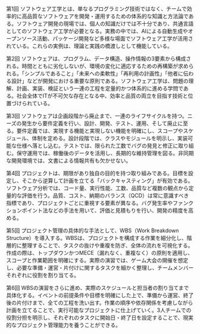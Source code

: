 第1回
ソフトウェア工学とは、単なるプログラミング技術ではなく、チームで効率的に高品質なソフトウェアを開発・運用するための体系的な知識と方法論である。ソフトウェア開発の現場では、個人の知識だけでは不十分であり、共通言語としてのソフトウェア工学が必要となる。実務の中では、AIによる自動生成やオープンソース活動、パッケージ開発など多様な場面でソフトウェア工学が活用されている。これらの実例は、理論と実践の橋渡しとして機能している。

第2回
ソフトウェアは、プログラム、データ構造、操作情報の3要素から構成される。時間とともに劣化しないが、環境の変化に適応するための再構築が求められる。「シンプルであること」「未来への柔軟性」「再利用の計画性」「他者に伝わる設計」などが開発における重要な原則である。ソフトウェア工学は、問題の理解、計画、実装、検証という一連の工程を定量的かつ体系的に進める学問である。社会全体でITが不可欠な存在となる中、効率と品質の両立を目指す技術と位置づけられている。

第3回
ソフトウェアは企画段階から廃止まで、一連のライフサイクルを持つ。ニーズの発生から要件定義を行い、設計、開発、テスト、運用、そして廃止に至る。要件定義では、実現する機能と実現しない機能を明確にし、スコープやスケジュール、体制を定める。設計段階では、クラスやモジュールを明示し、実装可能な仕様へ落とし込む。テストでは、限られた工数でバグの発見と修正に取り組む。保守運用では、稼働後のデータを活用し、長期的な維持管理を図る。非同期な開発環境では、文書による情報共有も欠かせない。

第4回
プロジェクトは、期限があり独自の目的を持つ取り組みである。目標を設定し、そこから逆算して計画を立てる「バックキャスティング」が有効である。ソフトウェア分析では、コード量、実行性能、工数、品質など複数の観点から定量的な評価を行う。品質、コスト、納期のバランス（QCD）は常に意識すべき指標であり、プロジェクトごとに重視する要素が異なる。バグ発生率やファンクションポイント法などの手法を用いて、評価と見積もりを行い、開発の精度を高める。

第5回
プロジェクト管理の具体的な手法として、WBS（Work Breakdown Structure）を導入する。WBSは、プロジェクトを構成する作業を細分化し、階層的に整理することで、タスクの抜けや重複を防ぎ、全体の流れを可視化する。作成の際は、トップダウンかつMECE（漏れなく、重複なく）の原則を適用し、スコープと作業範囲を明確にする。実際の演習では、ゲーム大会の開催を想定し、必要な準備・運営・片付けに関するタスクを細かく整理し、チームメンバーそれぞれに役割を割り当てる。

第6回
WBSの演習をさらに進め、実際のスケジュールと担当者の割り当てまで具体化する。イベントの前提条件や目標を明確にした上で、準備から運営、終了後の片付けまで、全ての工程を洗い出す。作業の順序や依存関係を考慮しながら計画を立てることで、実行可能なプロジェクトに仕上げていく。3人チームでの役割分担を明示し、それぞれのタスクに開始日・終了日を設定することで、現実的なプロジェクト管理能力を養うことができる。
